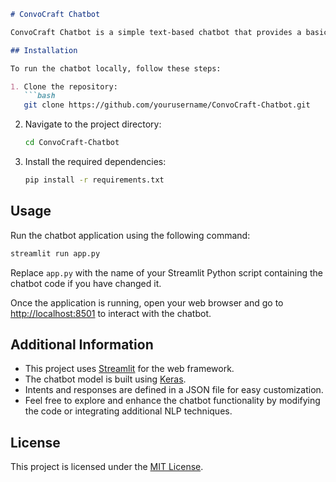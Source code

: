 ```markdown
# ConvoCraft Chatbot

ConvoCraft Chatbot is a simple text-based chatbot that provides a basic conversational experience by responding to user input with pre-defined responses.

## Installation

To run the chatbot locally, follow these steps:

1. Clone the repository:
   ```bash
   git clone https://github.com/yourusername/ConvoCraft-Chatbot.git
   ```

2. Navigate to the project directory:
   ```bash
   cd ConvoCraft-Chatbot
   ```

3. Install the required dependencies:
   ```bash
   pip install -r requirements.txt
   ```

## Usage

Run the chatbot application using the following command:

```bash
streamlit run app.py
```

Replace `app.py` with the name of your Streamlit Python script containing the chatbot code if you have changed it.

Once the application is running, open your web browser and go to [http://localhost:8501](http://localhost:8501) to interact with the chatbot.

## Additional Information

- This project uses [Streamlit](https://streamlit.io/) for the web framework.
- The chatbot model is built using [Keras](https://keras.io/).
- Intents and responses are defined in a JSON file for easy customization.
- Feel free to explore and enhance the chatbot functionality by modifying the code or integrating additional NLP techniques.

## License

This project is licensed under the [MIT License](LICENSE).
```

